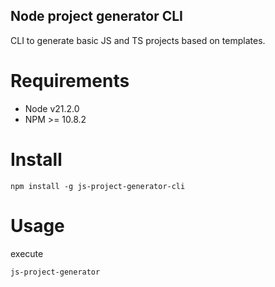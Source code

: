 ## Node project generator CLI

CLI to generate basic JS and TS projects based on templates.

# Requirements
* Node v21.2.0
* NPM >= 10.8.2

# Install
```npm install -g js-project-generator-cli```
# Usage

execute 

```js-project-generator```